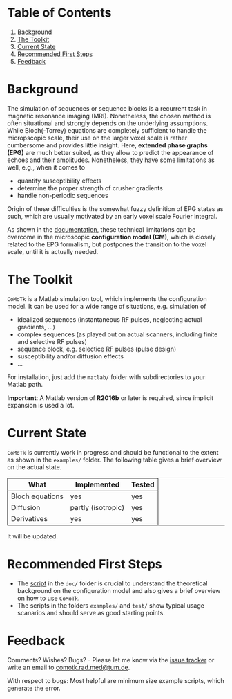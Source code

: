 
# Table of Contents

1.  [Background](#org8fbc124)
2.  [The Toolkit](#org944fcc8)
3.  [Current State](#org7c73e3f)
4.  [Recommended First Steps](#org1bf6255)
5.  [Feedback](#orga8ef1d6)


<a id="org8fbc124"></a>

# Background

The simulation of sequences or sequence blocks is a recurrent task in magnetic resonance imaging (MRI).
Nonetheless, the chosen method is often situational and strongly depends on the underlying assumptions.
While Bloch(-Torrey) equations are completely sufficient to handle the micropscopic scale,
their use on the larger voxel scale is rather cumbersome and provides little insight. 
Here, **extended phase graphs (EPG)** are much better suited, as they allow to predict
the appearance of echoes and their amplitudes. Nonetheless, they have some limitations as well, 
e.g., when it comes to

-   quantify susceptibility effects
-   determine the proper strength of crusher gradients
-   handle non-periodic sequences

Origin of these difficulties is the somewhat fuzzy definition of EPG states as such, which
are usually motivated by an early voxel scale Fourier integral.

As shown in the [documentation](doc/configuration_model.pdf), these technical limitations can be overcome in 
the microscopic **configuration model (CM)**, which is closely related to the EPG formalism,
but postpones the transition to the voxel scale, until it is actually needed.


<a id="org944fcc8"></a>

# The Toolkit

`CoMoTk` is a Matlab simulation tool, which implements the configuration model. It can be used for a 
wide range of situations, e.g. simulation of

-   idealized sequences (instantaneous RF pulses, neglecting actual gradients, &#x2026;)
-   complex sequences (as played out on actual scanners, including finite and selective RF pulses)
-   sequence block, e.g. selectice RF pulses (pulse design)
-   susceptibility and/or diffusion effects
-   &#x2026;

For installation, just add the `matlab/` folder with subdirectories to your Matlab path.

**Important**: A Matlab version of **R2016b** or later is required, since implicit expansion is used a lot.


<a id="org7c73e3f"></a>

# Current State

`CoMoTk` is currently work in progress and should be functional to the extent as shown in the `examples/`
folder. The following table gives a brief overview on the actual state.

<table border="2" cellspacing="0" cellpadding="6" rules="groups" frame="hsides">


<colgroup>
<col  class="org-left" />

<col  class="org-left" />

<col  class="org-left" />
</colgroup>
<thead>
<tr>
<th scope="col" class="org-left">What</th>
<th scope="col" class="org-left">Implemented</th>
<th scope="col" class="org-left">Tested</th>
</tr>
</thead>

<tbody>
<tr>
<td class="org-left">Bloch equations</td>
<td class="org-left">yes</td>
<td class="org-left">yes</td>
</tr>


<tr>
<td class="org-left">Diffusion</td>
<td class="org-left">partly (isotropic)</td>
<td class="org-left">yes</td>
</tr>


<tr>
<td class="org-left">Derivatives</td>
<td class="org-left">yes</td>
<td class="org-left">yes</td>
</tr>
</tbody>
</table>

It will be updated.


<a id="org1bf6255"></a>

# Recommended First Steps

-   The [script](doc/configuration_model.pdf) in the `doc/` folder is crucial to understand the theoretical background on the configuration model and also gives a brief overview on how to use `CoMoTk`.
-   The scripts in the folders `examples/` and `test/` show typical usage scanarios and should serve as good starting points.


<a id="orga8ef1d6"></a>

# Feedback

Comments? Wishes? Bugs? - Please let me know via the [issue tracker](https://github.com/cganter/CoMoTk/issues) or write an email to
[comotk.rad.med@tum.de](mailto:comotk.rad.med@tum.de).

With respect to bugs: Most helpful are minimum size example scripts, which generate the error.

